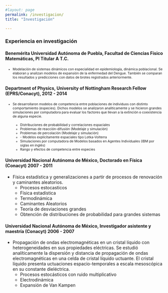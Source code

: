 ```yaml
---
#layout: page
permalink: /investigacion/
title: "Investigación"

---
```


### Experiencia en investigación

#### Benemérita Universidad Autónoma de Puebla, Facultad de Ciencias Físico Matemáticas, PI Titular A T.C. 

<ul>
  <li style="font-size:75%;">Modelación de sistemas dinámicos con especialidad en epidemiología, dinámica poblacional. Se elaboran y analizan modelos de expansión de la enfermedad del Dengue. También se comparan los resultados y predicciones con datos de brotes registrados anteriormente. </li>
</ul>

#### Department of Physics, University of Nottingham Research Fellow (EPRS/Conacyt), 2012 - 2014 

<ul>
  <li style="font-size:75%;">Se desarrollaron modelos de competencia entre poblaciones de individuos con distinto comportamiento (especies). Dichos modelos se analizaron analiticamente y se hicieron grandes simulaciones por computadora para evaluar los factores que llevan a la extinción o coexistencia de alguna especie.</li>
  <ul>
  <li style="font-size:75%;">Distribuciones de probabilidad y correlaciones espaciales</li>
    <li style="font-size:75%;">Problemas de reacción-difusión (Modelaje y simulación)</li>
    <li style="font-size:75%;">Problemas de percolación (Modelaje y simulación)</li>
    <li style="font-size:75%;">
  - Modelos explícitamente espaciales tipo Lotka-Volterra</li>
    <li style="font-size:75%;">Simulaciones por computadora de Modelos basados en Agentes Individuales (IBM por siglas en inglés)</li>
    <li style="font-size:75%;">Rango y efectos de competencia entre especies </li>
    
</ul>
  
</ul>


#### Universidad Nacional Autónoma de México, Doctorado en Física (Conacyt) 2007 - 2011
- Física estadística y generalizaciones a partir de procesos de renovación y caminantes aleatorios.
  - Procesos estocasticos
  - Física estadística
  - Termodinámica
  - Caminantes Aleatorios
  - Teoría de desviaciones grandes
  - Obtención de distribuciones de probabilidad para grandes sistemas 

#### Universidad Nacional Autónoma de México, Investigador asistente y maestría (Conacyt) 2006 - 2007
- Propagación de ondas electromagnéticas en un cristal líquido con heterogeneidades en sus propiedades eléctricas. Se estudió analíticamente la dispersión y distancia de propagación de ondas electromagnéticas en una celda de cristal líquido uctuante. El cristal líquido presenta uctuaciones espacio-temporales a escala mesoscópica en su constante dieléctrica.
  - Procesos estocásticos con ruido multiplicativo
  - Electrodinámica
  - Expansión de Van Kampen 

